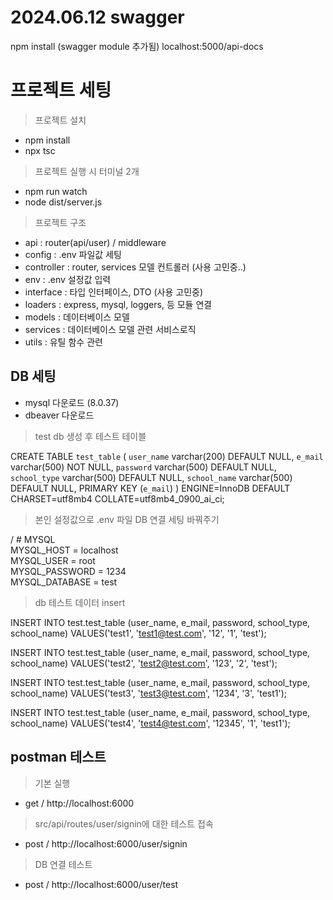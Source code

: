 # 2024.06.12 swagger
npm install (swagger module 추가됨)
localhost:5000/api-docs 


# 프로젝트 세팅
> 프로젝트 설치
- npm install
- npx tsc 

> 프로젝트 실행 시 터미널 2개
- npm run watch
- node dist/server.js

>  프로젝트 구조 
- api : router(api/user) / middleware 
- config : .env 파일값 세팅
- controller : router, services 모델 컨트롤러 (사용 고민중..)
- env : .env 설정값 입력
- interface : 타입 인터페이스, DTO (사용 고민중)
- loaders : express, mysql, loggers, 등 모듈 연결 
- models : 데이터베이스 모델
- services : 데이터베이스 모델 관련 서비스로직
- utils : 유틸 함수 관련

## DB 세팅
- mysql 다운로드 (8.0.37)
- dbeaver 다운로드

> test db 생성 후 테스트 테이블

CREATE TABLE `test_table` (
  `user_name` varchar(200) DEFAULT NULL,
  `e_mail` varchar(500) NOT NULL,
  `password` varchar(500) DEFAULT NULL,
  `school_type` varchar(500) DEFAULT NULL,
  `school_name` varchar(500) DEFAULT NULL,
  PRIMARY KEY (`e_mail`)
) ENGINE=InnoDB DEFAULT CHARSET=utf8mb4 COLLATE=utf8mb4_0900_ai_ci;

> 본인 설정값으로 .env 파일 DB 연결 세팅 바꿔주기

  / # MYSQL <br>
MYSQL_HOST = localhost <br>
MYSQL_USER = root <br>
MYSQL_PASSWORD = 1234 <br>
MYSQL_DATABASE = test <br>


> db 테스트 데이터 insert

INSERT INTO test.test_table
(user_name, e_mail, password, school_type, school_name)
VALUES('test1', 'test1@test.com', '12', '1', 'test');

INSERT INTO test.test_table
(user_name, e_mail, password, school_type, school_name)
VALUES('test2', 'test2@test.com', '123', '2', 'test');

INSERT INTO test.test_table
(user_name, e_mail, password, school_type, school_name)
VALUES('test3', 'test3@test.com', '1234', '3', 'test1');

INSERT INTO test.test_table
(user_name, e_mail, password, school_type, school_name)
VALUES('test4', 'test4@test.com', '12345', '1', 'test1');

## postman 테스트
> 기본 실행
- get / http://localhost:6000

> src/api/routes/user/signin에 대한 테스트 접속
- post / http://localhost:6000/user/signin

> DB 연결 테스트
- post / http://localhost:6000/user/test 
